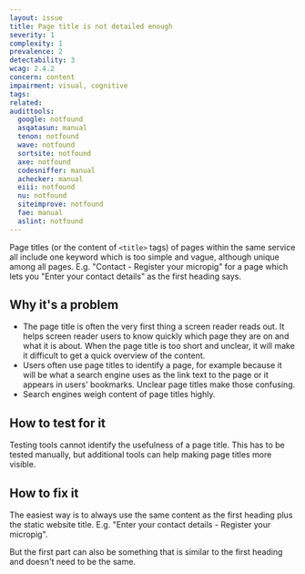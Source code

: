 ```yaml
---
layout: issue
title: Page title is not detailed enough
severity: 1
complexity: 1
prevalence: 2
detectability: 3
wcag: 2.4.2
concern: content
impairment: visual, cognitive
tags:
related:
audittools:
  google: notfound
  asqatasun: manual
  tenon: notfound
  wave: notfound
  sortsite: notfound
  axe: notfound
  codesniffer: manual
  achecker: manual
  eiii: notfound
  nu: notfound
  siteimprove: notfound
  fae: manual
  aslint: notfound
---
```


Page titles (or the content of `<title>` tags) of pages within the same service all include one keyword which is too simple and vague, although unique among all pages.
E.g. "Contact - Register your micropig" for a page which lets you "Enter your contact details" as the first heading says.


## Why it's a problem

* The page title is often the very first thing a screen reader reads out. It helps screen reader users to know quickly which page they are on and what it is about. When the page title is too short and unclear, it will make it difficult to get a quick overview of the content.
* Users often use page titles to identify a page, for example because it will be what a search engine uses as the link text to the page or it appears in users' bookmarks. Unclear page titles make those confusing.
* Search engines weigh content of page titles highly.


## How to test for it

Testing tools cannot identify the usefulness of a page title. This has to be tested manually, but additional tools can help making page titles more visible.


## How to fix it

The easiest way is to always use the same content as the first heading plus the static website title. E.g. "Enter your contact details - Register your micropig".

But the first part can also be something that is similar to the first heading and doesn't need to be the same.
